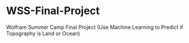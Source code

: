 # WSS-Final-Project
Wolfram Summer Camp Final Project (Use Machine Learning to Predict if Topography is Land or Ocean)
